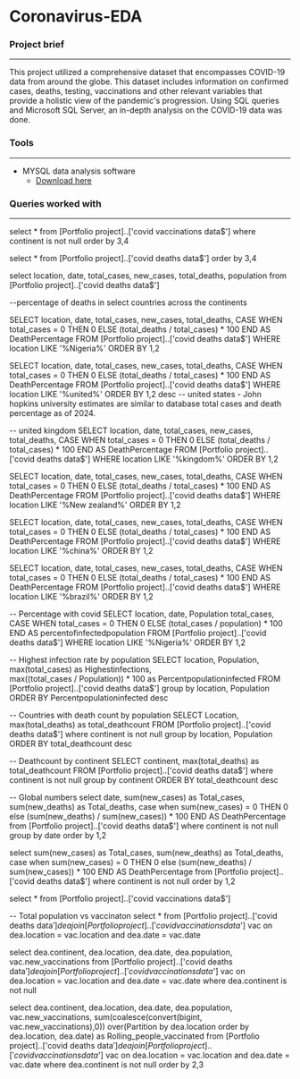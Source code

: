 # Coronavirus-EDA

### Project brief

---
This project utilized a comprehensive dataset that encompasses COVID-19 data from around the globe. This dataset includes information on confirmed cases, deaths, testing, vaccinations and other relevant variables that provide a holistic view of the pandemic's progression. Using SQL queries and Microsoft SQL Server, an in-depth analysis on the COVID-19 data was done.


### Tools
---
- MYSQL data analysis software
    - [Download here](https://www.microsoft.com/en-us/sql-server/sql-server-downloads)

### Queries worked with
  ---

select * 
from [Portfolio project]..['covid vaccinations data$']
where continent is not null
order by 3,4

select * 
from [Portfolio project]..['covid deaths data$']
order by 3,4

select location, 
date, 
total_cases, 
new_cases, total_deaths, population 
from 
[Portfolio project]..['covid deaths data$']

--percentage of deaths in select countries across the continents 

SELECT location, 
       date, 
       total_cases, 
       new_cases, 
       total_deaths, 
       CASE 
           WHEN total_cases = 0 THEN 0 
           ELSE (total_deaths / total_cases) * 100 
       END AS DeathPercentage 
FROM [Portfolio project]..['covid deaths data$'] 
WHERE location LIKE '%Nigeria%' 
ORDER BY 1,2

SELECT location, 
       date, 
       total_cases, 
       new_cases, 
       total_deaths, 
       CASE 
           WHEN total_cases = 0 THEN 0 
           ELSE (total_deaths / total_cases) * 100 
       END AS DeathPercentage 
FROM [Portfolio project]..['covid deaths data$'] 
WHERE location LIKE '%united%' 
ORDER BY 1,2 desc
-- united states - John hopkins university estimates are similar to database total cases and death percentage as of 2024. 

-- united kingdom
SELECT location, 
       date, 
       total_cases, 
       new_cases, 
       total_deaths, 
       CASE 
           WHEN total_cases = 0 THEN 0 
           ELSE (total_deaths / total_cases) * 100 
       END AS DeathPercentage 
FROM [Portfolio project]..['covid deaths data$'] 
WHERE location LIKE '%kingdom%' 
ORDER BY 1,2

SELECT location, 
       date, 
       total_cases, 
       new_cases, 
       total_deaths, 
       CASE 
           WHEN total_cases = 0 THEN 0 
           ELSE (total_deaths / total_cases) * 100 
       END AS DeathPercentage 
FROM [Portfolio project]..['covid deaths data$'] 
WHERE location LIKE '%New zealand%' 
ORDER BY 1,2

SELECT location, 
       date, 
       total_cases, 
       new_cases, 
       total_deaths, 
       CASE 
           WHEN total_cases = 0 THEN 0 
           ELSE (total_deaths / total_cases) * 100 
       END AS DeathPercentage 
FROM [Portfolio project]..['covid deaths data$'] 
WHERE location LIKE '%china%' 
ORDER BY 1,2

SELECT location, 
       date, 
       total_cases, 
       new_cases, 
       total_deaths, 
       CASE 
           WHEN total_cases = 0 THEN 0 
           ELSE (total_deaths / total_cases) * 100 
       END AS DeathPercentage 
FROM [Portfolio project]..['covid deaths data$'] 
WHERE location LIKE '%brazil%' 
ORDER BY 1,2

-- Percentage with covid 
SELECT location, 
       date, 
	   Population
       total_cases, 
       CASE 
           WHEN total_cases = 0 THEN 0 
           ELSE (total_cases / population) * 100 
       END AS percentofinfectedpopulation
FROM [Portfolio project]..['covid deaths data$'] 
WHERE location LIKE '%Nigeria%' 
ORDER BY 1,2 

-- Highest infection rate by population
SELECT location, 
	   Population,
       max(total_cases) as Highestinfections,  
	   max((total_cases / Population)) * 100 as Percentpopulationinfected 
FROM [Portfolio project]..['covid deaths data$'] 
group by location, Population
ORDER BY Percentpopulationinfected desc

-- Countries with death count by population
SELECT Location, max(total_deaths) as total_deathcount 
FROM [Portfolio project]..['covid deaths data$'] 
where continent is not null
group by location, Population
ORDER BY total_deathcount desc

-- Deathcount by continent 
SELECT continent, max(total_deaths) as total_deathcount 
FROM [Portfolio project]..['covid deaths data$'] 
where continent is not null
group by continent
ORDER BY total_deathcount desc

-- Global numbers 
select date,
	sum(new_cases) as Total_cases, 
    sum(new_deaths) as Total_deaths,
	case
           when sum(new_cases) = 0 THEN 0 
           else (sum(new_deaths) / sum(new_cases)) * 100
       END AS DeathPercentage 
from [Portfolio project]..['covid deaths data$'] 
where continent is not null
group by date
order by 1,2

select 
	sum(new_cases) as Total_cases, 
    sum(new_deaths) as Total_deaths,
	case
           when sum(new_cases) = 0 THEN 0 
           else (sum(new_deaths) / sum(new_cases)) * 100
       END AS DeathPercentage 
from [Portfolio project]..['covid deaths data$'] 
where continent is not null
order by 1,2

select *
from [Portfolio project]..['covid vaccinations data$']

-- Total population vs vaccinaton
select *
from [Portfolio project]..['covid deaths data$'] dea
join [Portfolio project]..['covid vaccinations data$'] vac
on dea.location = vac.location
and dea.date = vac.date

select dea.continent, dea.location, dea.date, dea.population, vac.new_vaccinations
from [Portfolio project]..['covid deaths data$'] dea
join [Portfolio project]..['covid vaccinations data$'] vac
on dea.location = vac.location
and dea.date = vac.date
where dea.continent is not null

select dea.continent, dea.location, dea.date, dea.population, vac.new_vaccinations,
sum(coalesce(convert(bigint, vac.new_vaccinations),0)) over(Partition by dea.location order by dea.location, dea.date) 
as Rolling_people_vaccinated
from [Portfolio project]..['covid deaths data$'] dea
join [Portfolio project]..['covid vaccinations data$'] vac
on dea.location = vac.location
and dea.date = vac.date
where dea.continent is not null
order by 2,3
